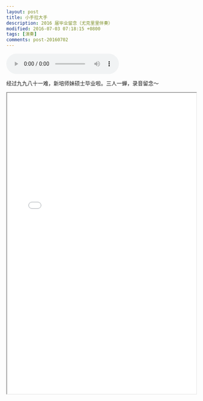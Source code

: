 ```yaml
---
layout: post
title: 小手拉大手
description: 2016 届毕业留念（尤克里里伴奏）
modified: 2016-07-03 07:18:15 +0800
tags: [演奏]
comments: post-20160702
---
```


<div class="am-margin am-text-center">
  <audio controls autoplay loop>
    <source src="{{ site.baseurl }}/assets/audios/xiao-shou-la-da-shou.ogg" type="audio/ogg">
    <source src="{{ site.baseurl }}/assets/audios/xiao-shou-la-da-shou.mp3" type="audio/mpeg">
    Your browser does not support the audio tag.
    </audio>
</div>

经过九九八十一难，新培师妹硕士毕业啦。三人一蝉，录音留念～

<iframe src="{{ site.baseurl }}/assets/audios/xiao-shou-la-da-shou.pdf" width="100%" height="800"></iframe>
